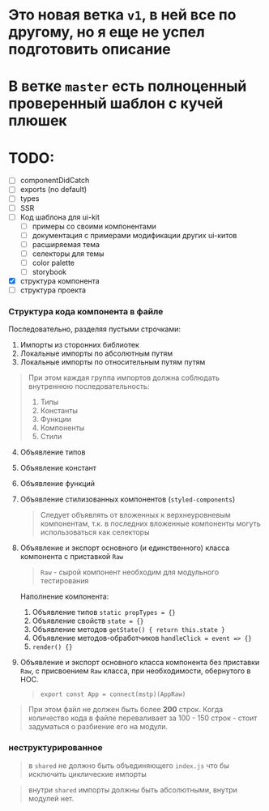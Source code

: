 # Это новая ветка `v1`, в ней все по другому, но я еще не успел подготовить описание
# В ветке `master` есть полноценный проверенный шаблон с кучей плюшек

# TODO:

* [ ] componentDidCatch
* [ ] exports (no default)
* [ ] types
* [ ] SSR
* [ ] Код шаблона для ui-kit
    * [ ] примеры со своими компонентами
    * [ ] документация с примерами модификации других ui-китов
    * [ ] расширяемая тема
    * [ ] селекторы для темы
    * [ ] color palette
    * [ ] storybook
* [x] структура компонента
* [ ] структура проекта

### Структура кода компонента в файле
Последовательно, разделяя пустыми строчками:
1. Импорты из сторонних библиотек
2. Локальные импорты по абсолютным путям
3. Локальные импорты по относительным путям путям
> При этом каждая группа импортов должна соблюдать внутреннюю последовательность:
> 1. Типы
> 2. Константы
> 3. Функции
> 4. Компоненты
> 5. Стили
4. Объявление типов
5. Объявление констант
6. Объявление функций
7. Объявление стилизованных компонентов (`styled-components`)
    > Следует объявлять от вложенных к верхнеуровневым компонентам, т.к. в последних вложенные компоненты могуть использоваться как селекторы
8. Объявление и экспорт основного (и единственного) класса компонента с приставкой `Raw`
    > `Raw` - сырой компонент необходим для модульного тестирования
    
    Наполнение компонента:
    1. Объявление типов `static propTypes = {}`
    2. Объявление свойств `state = {}`
    3. Объявление методов `getState() { return this.state }`
    4. Объявление методов-обработчиков `handleClick = event => {}`
    5. `render() {}`
9. Объявление и экспорт основного класса компонента без приставки `Raw`, с присвоением `Raw` класса, при необходимости, обернутого в HOC.
    > `export const App = connect(mstp)(AppRaw)`

> При этом файл не должен быть более **200** строк. Когда количество кода в файле переваливает за 100 - 150 строк - стоит задуматься о разбиение его на модули.


### неструктурированное

> в `shared` не должно быть объединяющего `index.js` что бы исключить циклические импорты

> внутри `shared` импорты должны быть абсолютными, внутри модулей нет.